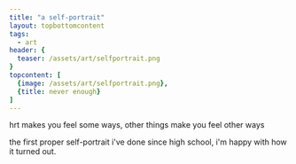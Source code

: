 ```yaml
---
title: "a self-portrait"
layout: topbottomcontent
tags:
  - art
header: {
  teaser: /assets/art/selfportrait.png
}
topcontent: [
  {image: /assets/art/selfportrait.png},
  {title: never enough}
]
---
```


hrt makes you feel some ways, other things make you feel other ways

the first proper self-portrait i've done since high school, i'm happy with how it turned out.